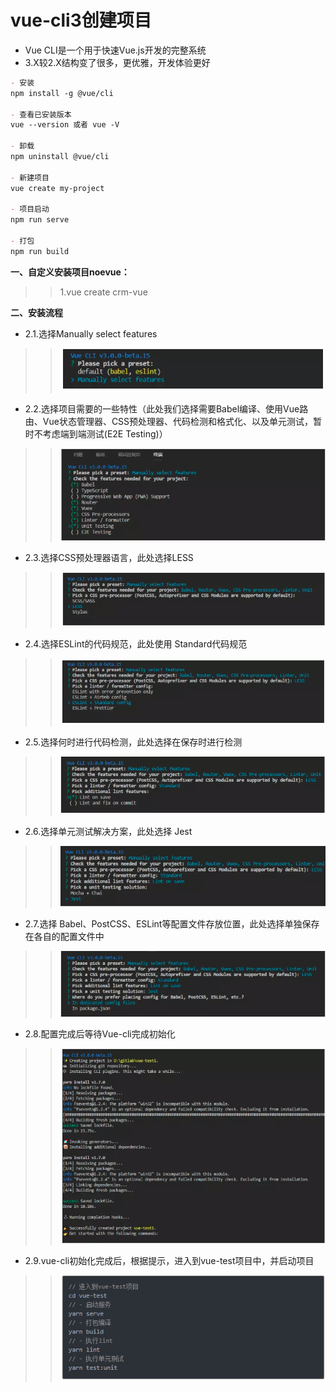 # vue-cli3创建项目
- Vue CLI是一个用于快速Vue.js开发的完整系统
- 3.X较2.X结构变了很多，更优雅，开发体验更好
``` md
- 安装
npm install -g @vue/cli

- 查看已安装版本
vue --version 或者 vue -V

- 卸载
npm uninstall @vue/cli

- 新建项目
vue create my-project

- 项目启动
npm run serve

- 打包
npm run build
```
**一、自定义安装项目noevue：**
>>1.vue create crm-vue

**二、安装流程**

- 2.1.选择Manually select features
>>![vue安装](../images/v2.jpg)

- 2.2.选择项目需要的一些特性（此处我们选择需要Babel编译、使用Vue路由、Vue状态管理器、CSS预处理器、代码检测和格式化、以及单元测试，暂时不考虑端到端测试(E2E Testing)）
>>![vue安装](../images/v3.jpg)

- 2.3.选择CSS预处理器语言，此处选择LESS
>>![vue安装](../images/v4.jpg)

- 2.4.选择ESLint的代码规范，此处使用 Standard代码规范
>>![vue安装](../images/v5.jpg)

- 2.5.选择何时进行代码检测，此处选择在保存时进行检测
>>![vue安装](../images/v6.jpg)

- 2.6.选择单元测试解决方案，此处选择 Jest
>>![vue安装](../images/v7.jpg)

- 2.7.选择 Babel、PostCSS、ESLint等配置文件存放位置，此处选择单独保存在各自的配置文件中
>>![vue安装](../images/v8.jpg)

- 2.8.配置完成后等待Vue-cli完成初始化
>>![vue安装](../images/v9.jpg)

- 2.9.vue-cli初始化完成后，根据提示，进入到vue-test项目中，并启动项目
>>![vue安装](../images/v10.jpg)
